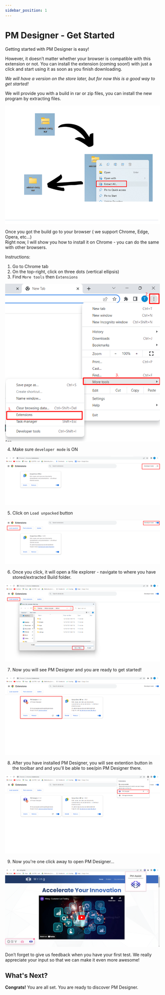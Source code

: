 ```yaml
---
sidebar_position: 1
---
```


# PM Designer - Get Started


Getting started with PM Designer is easy!

However, it doesn’t matter whether your browser is compatible with this extension or not. You can install the extension (coming soon!) with just a click and start using it as soon as you finish downloading.

*We will have a version on the store later, but for now this is a good way to get started!*

We will provide you with a build in rar or zip files, you can install the new program by extracting files.

![Miniext](/img/extract.png)


Once you got the build go to your browser ( we support Chrome, Edge, Opera, etc...)                                                     
Right now, I will show you how to install it on Chrome - you can do the same with other browsers.

Instructions: 

1. Go to Chrome tab
2. On the top-right, click on three dots (vertical ellipsis)
3. Find `More tools` then `Extensions`

![Miniext](/img/rec2.png)

4. Make sure `developer mode` is ON

![Miniext](/img/rec3.png)

5. Click on `Load unpacked` button

![Miniext](/img/rec4.png)

6. Once you click, it will open a file explorer - navigate to where you have stored/extracted Build folder.

![Miniext](/img/extension1.png)

7. Now you will see PM Designer and you are ready to get started!

![Miniext](/img/miniext1.png)

8. After you have installed PM Designer, you will see extention button in the toolbar and and you'll be able to see/pin PM Designer there.

![Miniext](/img/miniext2.png)

9. Now you're one click away to open PM Designer...

![Miniext](/img/miniext3.png)


Don’t forget to give us feedback when you have your first test. We really appreciate your input so that we can make it even more awesome!

## What's Next?

 **Congrats!** You are all set. You are ready to discover PM Designer.
